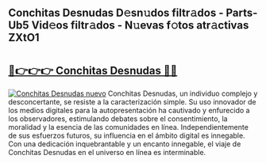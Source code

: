 ## Conchitas Desnudas D𝚎sn𝚞dos filtr𝚊dos - Parts-Ub5 Vid𝚎os filtr𝚊dos - N𝚞evas f𝚘tos atr𝚊ctivas ZXtO1

# <h2><a href="http://mb9g7z3.tromn.icu/?c=Conchitas+Desnudas">🔗👉👉👉 Conchitas Desnudas 🔗🔗</a></h2>

[![Conchitas Desnudas nuevo](https://i.imgur.com/pEAQMta.gif)](http://mb9g7z3.tromn.icu/?c=Conchitas+Desnudas)
Conchitas Desnudas, un individuo complejo y desconcertante, se resiste a la caracterización simple. Su uso innovador de los medios digitales para la autopresentación ha cautivado y enfurecido a los observadores, estimulando debates sobre el consentimiento, la moralidad y la esencia de las comunidades en línea. Independientemente de sus esfuerzos futuros, su influencia en el ámbito digital es innegable. Con una dedicación inquebrantable y un encanto innegable, el viaje de Conchitas Desnudas en el universo en línea es interminable.

